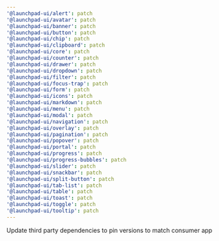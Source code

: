 ```yaml
---
'@launchpad-ui/alert': patch
'@launchpad-ui/avatar': patch
'@launchpad-ui/banner': patch
'@launchpad-ui/button': patch
'@launchpad-ui/chip': patch
'@launchpad-ui/clipboard': patch
'@launchpad-ui/core': patch
'@launchpad-ui/counter': patch
'@launchpad-ui/drawer': patch
'@launchpad-ui/dropdown': patch
'@launchpad-ui/filter': patch
'@launchpad-ui/focus-trap': patch
'@launchpad-ui/form': patch
'@launchpad-ui/icons': patch
'@launchpad-ui/markdown': patch
'@launchpad-ui/menu': patch
'@launchpad-ui/modal': patch
'@launchpad-ui/navigation': patch
'@launchpad-ui/overlay': patch
'@launchpad-ui/pagination': patch
'@launchpad-ui/popover': patch
'@launchpad-ui/portal': patch
'@launchpad-ui/progress': patch
'@launchpad-ui/progress-bubbles': patch
'@launchpad-ui/slider': patch
'@launchpad-ui/snackbar': patch
'@launchpad-ui/split-button': patch
'@launchpad-ui/tab-list': patch
'@launchpad-ui/table': patch
'@launchpad-ui/toast': patch
'@launchpad-ui/toggle': patch
'@launchpad-ui/tooltip': patch
---
```


Update third party dependencies to pin versions to match consumer app
